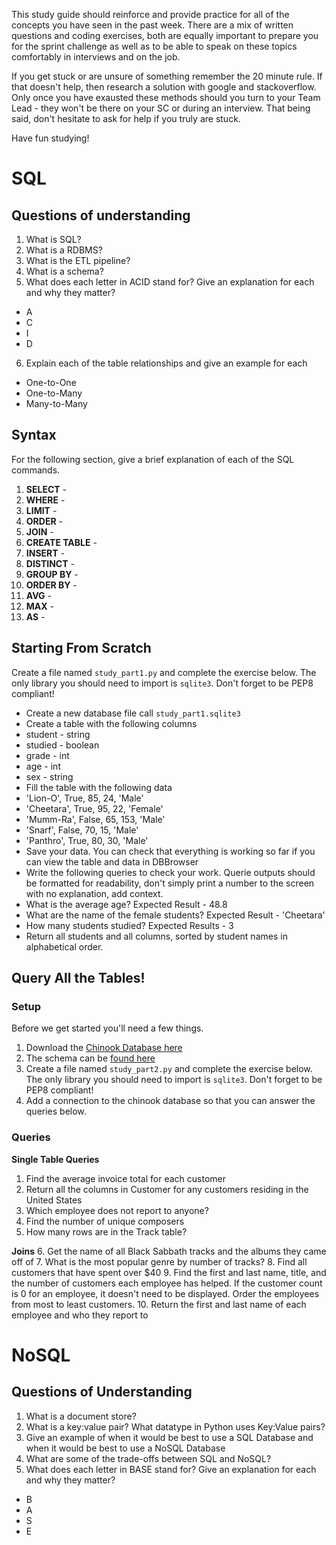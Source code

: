 This study guide should reinforce and provide practice for all of the concepts you have seen in the past week. There are a mix of written questions and coding exercises, both are equally important to prepare you for the sprint challenge as well as to be able to speak on these topics comfortably in interviews and on the job.

If you get stuck or are unsure of something remember the 20 minute rule. If that doesn't help, then research a solution with google and stackoverflow. Only once you have exausted these methods should you turn to your Team Lead - they won't be there on your SC or during an interview. That being said, don't hesitate to ask for help if you truly are stuck.

Have fun studying!


# SQL

## Questions of understanding
1. What is SQL?
2. What is a RDBMS?
3. What is the ETL pipeline?
4. What is a schema?
5. What does each letter in ACID stand for? Give an explanation for each and why they matter?
 - A
 - C
 - I
 - D
6. Explain each of the table relationships and give an example for each
 - One-to-One
 - One-to-Many
 - Many-to-Many

## Syntax
For the following section, give a brief explanation of each of the SQL commands.

1. **SELECT** - 
2. **WHERE** - 
3. **LIMIT** - 
4. **ORDER** -
5. **JOIN** -
6. **CREATE TABLE** - 
7. **INSERT** -
8. **DISTINCT** -
9. **GROUP BY** -
10. **ORDER BY** -
11. **AVG** - 
12. **MAX** -
13. **AS** -

## Starting From Scratch
Create a file named `study_part1.py` and complete the exercise below. The only library you should need to import is `sqlite3`. Don't forget to be PEP8 compliant!
- Create a new database file call `study_part1.sqlite3`
- Create a table with the following columns
 - student - string
 - studied - boolean
 - grade - int
 - age - int
 - sex - string
- Fill the table with the following data
 - 'Lion-O', True, 85, 24, 'Male'
 - 'Cheetara', True, 95, 22, 'Female'
 - 'Mumm-Ra', False, 65, 153, 'Male'
 - 'Snarf', False, 70, 15, 'Male'
 - 'Panthro', True, 80, 30, 'Male'
- Save your data. You can check that everything is working so far if you can view the table and data in DBBrowser
- Write the following queries to check your work. Querie outputs should be formatted for readability, don't simply print a number to the screen with no explanation, add context.
 - What is the average age? Expected Result - 48.8
 - What are the name of the female students? Expected Result - 'Cheetara'
 - How many students studied? Expected Results - 3
 - Return all students and all columns, sorted by student names in alphabetical order.


## Query All the Tables!

### Setup
Before we get started you'll need a few things.
1. Download the [Chinook Database here](https://github.com/bundickm/Study-Guides/blob/master/data/Chinook_Sqlite.sqlite)
2. The schema can be [found here](https://github.com/bundickm/Study-Guides/blob/master/data/Chinook%20Schema.png)
3. Create a file named `study_part2.py` and complete the exercise below. The only library you should need to import is `sqlite3`. Don't forget to be PEP8 compliant!
4. Add a connection to the chinook database so that you can answer the queries below.

### Queries
**Single Table Queries**
1. Find the average invoice total for each customer
2. Return all the columns in Customer for any customers residing in the United States
3. Which employee does not report to anyone?
4. Find the number of unique composers
5. How many rows are in the Track table?

**Joins**
6. Get the name of all Black Sabbath tracks and the albums they came off of
7. What is the most popular genre by number of tracks?
8. Find all customers that have spent over $40
9. Find the first and last name, title, and the number of customers each employee has helped. If the customer count is 0 for an employee, it doesn't need to be displayed. Order the employees from most to least customers.
10. Return the first and last name of each employee and who they report to

# NoSQL

## Questions of Understanding
1. What is a document store?
2. What is a key:value pair? What datatype in Python uses Key:Value pairs?
3. Give an example of when it would be best to use a SQL Database and when it would be best to use a NoSQL Database
4. What are some of the trade-offs between SQL and NoSQL?
5. What does each letter in BASE stand for? Give an explanation for each and why they matter?
 - B
 - A
 - S
 - E